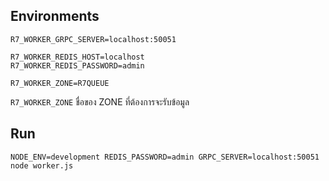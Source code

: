 ## Environments
```env
R7_WORKER_GRPC_SERVER=localhost:50051

R7_WORKER_REDIS_HOST=localhost
R7_WORKER_REDIS_PASSWORD=admin

R7_WORKER_ZONE=R7QUEUE
```

`R7_WORKER_ZONE` ชื่อของ ZONE ที่ต้องการจะรับข้อมูล

## Run

```shell
NODE_ENV=development REDIS_PASSWORD=admin GRPC_SERVER=localhost:50051 node worker.js
```